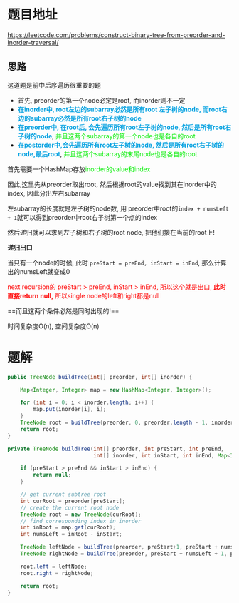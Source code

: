 # 题目地址

https://leetcode.com/problems/construct-binary-tree-from-preorder-and-inorder-traversal/



## 思路

这道题是前中后序遍历很重要的题

+ 首先, preorder的第一个node必定是root, 而inorder则不一定
+ <font color = grape>**在inorder中, root左边的subarray必然是所有root 左子树的node, 而root右边的subarray必然是所有root右子树的node**</font>
+ <font color = grape>**在preorder中, 在root后, 会先遍历所有root左子树的node, 然后是所有root右子树的node**</font>, <font color = gree>并且这两个subarray的第一个node也是各自的root</font>
+ <font color = grape>**在postorder中,会先遍历所有root左子树的node, 然后是所有root右子树的node,最后root**</font>, <font color = gree>并且这两个subarray的末尾node也是各自的root</font>



首先需要一个HashMap存放<font color = gree>inorder的value和index</font>

因此,这里先从preorder取出root, 然后根据root的value找到其在inorder中的index, 因此分出左右subarray

左subarray的长度就是左子树的node数, 用 preorder中root的`index + numsLeft + 1`就可以得到preorder中root右子树第一个点的index

然后递归就可以求到左子树和右子树的root node, 把他们接在当前的root上!



**递归出口**

当只有一个node的时候, 此时 `preStart = preEnd, inStart = inEnd`, 那么计算出的numsLeft就变成0

<font color = red>next recursion的 preStart > preEnd, inStart > inEnd, 所以这个就是出口, **此时直接return null,** 所以single node的left和right都是null</font> 

==而且这两个条件必然是同时出现的!==

时间复杂度O(n), 空间复杂度O(n)



# 题解

```java
public TreeNode buildTree(int[] preorder, int[] inorder) {

    Map<Integer, Integer> map = new HashMap<Integer, Integer>();

    for (int i = 0; i < inorder.length; i++) {
        map.put(inorder[i], i);
    }
    TreeNode root = buildTree(preorder, 0, preorder.length - 1, inorder, 0, inorder.length - 1, map);
    return root;  
}

private TreeNode buildTree(int[] preorder, int preStart, int preEnd, 
                           int[] inorder, int inStart, int inEnd, Map<Integer, Integer> map) {

    if (preStart > preEnd && inStart > inEnd) {
        return null;
    }

    // get current subtree root
    int curRoot = preorder[preStart];
    // create the current root node
    TreeNode root = new TreeNode(curRoot);
    // find corresponding index in inorder
    int inRoot = map.get(curRoot);
    int numsLeft = inRoot - inStart;

    TreeNode leftNode = buildTree(preorder, preStart+1, preStart + numsLeft, inorder, inStart, inRoot-1, map);
    TreeNode rightNode = buildTree(preorder, preStart + numsLeft + 1, preEnd, inorder, inRoot+1, inEnd, map);

    root.left = leftNode;
    root.right = rightNode;

    return root;
}
```

